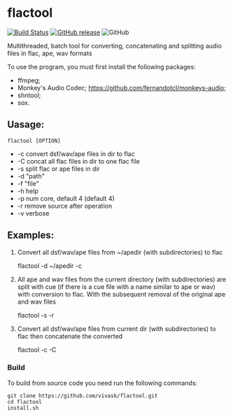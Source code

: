 # flactool
[![Build Status](https://travis-ci.org/vivask/flactool-ip.svg?branch=main)](https://travis-ci.org/vivask/flactool)
[![GitHub release](https://img.shields.io/github/v/release/vivask/flactool.svg)](https://github.com/vivask/flactool/releases/latest)
![GitHub](https://img.shields.io/github/license/vivask/flactool.svg)

Multithreaded, batch tool for converting, concatenating and splitting audio files in flac, ape, wav formats


To use the program, you must first install the following packages:
- ffmpeg;
- Monkey's Audio Codec; https://github.com/fernandotcl/monkeys-audio;
- shntool;
- sox.

## Uasage:

    flactool [OPTION] 
-  -c convert dsf/wav/ape files in dir to flac
-  -C concat all flac files in dir to one flac file
-  -s split flac or ape files in dir
-  -d "path"
-  -f "file"
-  -h help
-  -p num core, default 4 (default 4)
-  -r remove source after operation
-  -v verbose

## Examples:
1. Convert all dsf/wav/ape files from ~/apedir (with subdirectories) to flac

    flactool -d ~/apedir -c 

2. All ape and wav files from the current directory (with subdirectories) are split with cue (if there is a cue file with a name similar to ape or wav) with conversion to flac. With the subsequent removal of the original ape and wav files

    flactool -s -r

3. Convert all dsf/wav/ape files from current dir (with subdirectories) to flac then concatenate the converted

    flactool -c -C


### Build 
To build from source code you need run the following commands:

    git clone https://github.com/vivask/flactool.git
    cd flactool
    install.sh